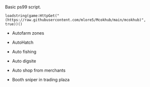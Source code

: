 Basic ps99 script.

```
loadstring(game:HttpGet("(https://raw.githubusercontent.com/mlore5/Mcokhub/main/mcokhub)", true))()
```

* Autofarm zones
* AutoHatch
* Auto fishing
* Auto digsite
* Auto shop from merchants

* Booth sniper in trading plaza
